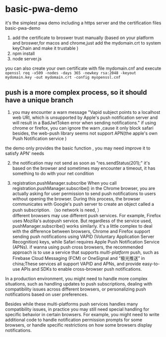 # basic-pwa-demo
it's the simplest pwa demo
including a https server and the certification files
basic-pwa-demo

1. add the certificate to broswer trust manually (based on your platform and broswer,for macos and chrome,just add the mydomain.crt to system keyChain and make it trustable )
3. npm install
4. node server.js


you can also create your own certificate with file mydomain.cnf and execute
`openssl req -x509 -nodes -days 365 -newkey rsa:2048 -keyout mydomain.key -out mydomain.crt -config myopenssl.cnf`




 ## push is a more complex process, so it should have a unique branch 

 1. you may encounter a warn message "Vapid subject points to a localhost web URI, which is unsupported by Apple's push notification server and will result in a BadJwtToken error when sending notifications."
 if using chrome or firefox, you can ignore the warn ,cause it only block safari
besides, the web-push library seems not support APN(the apple's own Push Notification service )
  
  the demo only provides the basic function , you may need improve it to satisfy APN' needs


2. the notification may not send as soon as "res.sendStatus(201);"  it's based on the browser and sometimes may encounter a timeout, it has something to do with your net condition

3. registration.pushManager.subscribe 
  When you call registration.pushManager.subscribe() in the Chrome browser, you are actually asking for user permission to send push notifications to users without opening the browser. During this process, the browser communicates with Google's push server to create an object called a push subscription. （so network is need, ）  
  different browsers may use different push services. For example, Firefox uses Mozilla's autopush service. But regardless of the service used, pushManager.subscribe() works similarly.
  it's a little complex to deal with the difference between browsers, Chrome and Firefox support sending push notifications using VAPID (Voluntary Application Server Recognition) keys, while Safari requires Apple Push Notification Service (APNs).
  if wanna using push cross browsers, the recommended approach is to use a service that supports *multi-platform* push, such as Firebase Cloud Messaging (FCM) or OneSignal and “极光推送” in china;These services all support VAPID and APNs, and provide easy-to-use APIs and SDKs to enable cross-browser push notifications.

  In a production environment, you might need to handle more complex situations, such as handling updates to push subscriptions, dealing with compatibility issues across different browsers, or personalizing push notifications based on user preferences.

  Besides while these multi-platforms push services  handles many compatibility issues, in practice you may still need special handling for specific behavior in certain browsers. For example, you might need to write additional code to handle notification permission prompts for some browsers, or handle specific restrictions on how some browsers display notifications.


  







